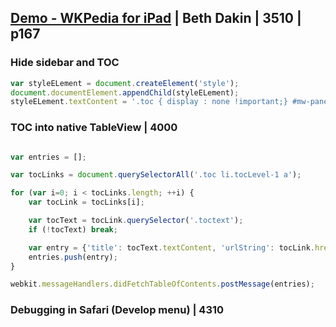 
## [Demo - WKPedia for iPad](4-demo-wkpedia-ipad.md) | Beth Dakin | 3510 | p167

### Hide sidebar and TOC

```js
var styleELement = document.createElement('style');
document.documentElement.appendChild(styleELement);
styleELement.textContent = '.toc { display : none !important;} #mw-panel {display: none !important!} #content {margin : 0px 10px 0px 10px !important;};';
```



### TOC into native TableView | 4000


```js 

var entries = [];

var tocLinks = document.querySelectorAll('.toc li.tocLevel-1 a');

for (var i=0; i < tocLinks.length; ++i) {
    var tocLink = tocLinks[i];

    var tocText = tocLink.querySelector('.toctext');
    if (!tocText) break;

    var entry = {'title': tocText.textContent, 'urlString': tocLink.href};
    entries.push(entry);
}

webkit.messageHandlers.didFetchTableOfContents.postMessage(entries);
```

### Debugging in Safari (Develop menu) | 4310


